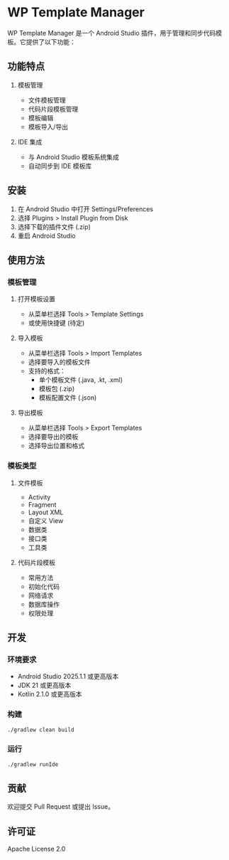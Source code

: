 # WP Template Manager

WP Template Manager 是一个 Android Studio 插件，用于管理和同步代码模板。它提供了以下功能：

## 功能特点

1. 模板管理
   - 文件模板管理
   - 代码片段模板管理
   - 模板编辑
   - 模板导入/导出

2. IDE 集成
   - 与 Android Studio 模板系统集成
   - 自动同步到 IDE 模板库

## 安装

1. 在 Android Studio 中打开 Settings/Preferences
2. 选择 Plugins > Install Plugin from Disk
3. 选择下载的插件文件 (.zip)
4. 重启 Android Studio

## 使用方法

### 模板管理

1. 打开模板设置
   - 从菜单栏选择 Tools > Template Settings
   - 或使用快捷键 (待定)

2. 导入模板
   - 从菜单栏选择 Tools > Import Templates
   - 选择要导入的模板文件
   - 支持的格式：
     - 单个模板文件 (.java, .kt, .xml)
     - 模板包 (.zip)
     - 模板配置文件 (.json)

3. 导出模板
   - 从菜单栏选择 Tools > Export Templates
   - 选择要导出的模板
   - 选择导出位置和格式

### 模板类型

1. 文件模板
   - Activity
   - Fragment
   - Layout XML
   - 自定义 View
   - 数据类
   - 接口类
   - 工具类

2. 代码片段模板
   - 常用方法
   - 初始化代码
   - 网络请求
   - 数据库操作
   - 权限处理

## 开发

### 环境要求

- Android Studio 2025.1.1 或更高版本
- JDK 21 或更高版本
- Kotlin 2.1.0 或更高版本

### 构建

```bash
./gradlew clean build
```

### 运行

```bash
./gradlew runIde
```

## 贡献

欢迎提交 Pull Request 或提出 Issue。

## 许可证

Apache License 2.0
